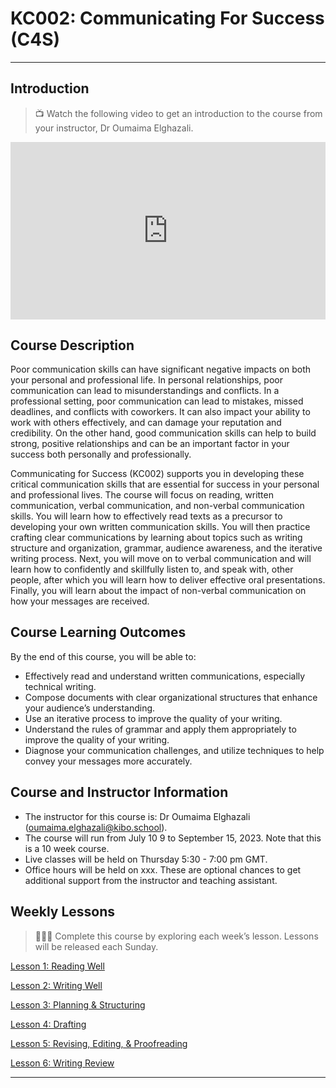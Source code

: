 # KC002: Communicating For Success (C4S)
---

## Introduction

> 📺 Watch the following video to get an introduction to the course from your instructor, Dr Oumaima Elghazali.

<div style="position: relative; padding-bottom: 56.25%; height: 0;"><iframe src="https://www.youtube.com/embed/syEtTcI0p7o" title="YouTube video player" frameborder="0" allow="accelerometer; autoplay; clipboard-write; encrypted-media; gyroscope; picture-in-picture" allowfullscreen style="position: absolute; top: 0; left: 0; width: 100%; height: 100%;"></iframe></div> 

## Course Description

Poor communication skills can have significant negative impacts on both your personal and professional life. In personal relationships, poor communication can lead to misunderstandings and conflicts. In a professional setting, poor communication can lead to mistakes, missed deadlines, and conflicts with coworkers. It can also impact your ability to work with others effectively, and can damage your reputation and credibility. On the other hand, good communication skills can help to build strong, positive relationships and can be an important factor in your success both personally and professionally.

Communicating for Success (KC002) supports you in developing these critical communication skills that are essential for success in your personal and professional lives. The course will focus on reading, written communication, verbal communication, and non-verbal communication skills. You will learn how to effectively read texts as a precursor to developing your own written communication skills. You will then practice crafting clear communications by learning about topics such as writing structure and organization, grammar, audience awareness, and the iterative writing process. Next, you will move on to verbal communication and will learn how to confidently and skillfully listen to, and speak with, other people, after which you will learn how to deliver effective oral presentations. Finally, you will learn about the impact of non-verbal communication on how your messages are received.  

## Course Learning Outcomes
By the end of this course, you will be able to:

- Effectively read and understand written communications, especially technical writing.
- Compose documents with clear organizational structures that enhance your audience’s understanding.
- Use an iterative process to improve the quality of your writing.
- Understand the rules of grammar and apply them appropriately to improve the quality of your writing.
- Diagnose your communication challenges, and utilize techniques to help convey your messages more accurately.

## Course and Instructor Information
- The instructor for this course is: Dr Oumaima Elghazali (oumaima.elghazali@kibo.school). 
- The course will run from July 10 9 to September 15, 2023. Note that this is a 10 week course.
- Live classes will be held on Thursday 5:30 - 7:00 pm GMT. 
- Office hours will be held on xxx. These are optional chances to get additional support from the instructor and teaching assistant.

## Weekly Lessons
> 👩🏿‍🏫 Complete this course by exploring each week’s lesson. Lessons will be released each Sunday.

[Lesson 1: Reading Well](/communicating-for-success/reading-well.md)

[Lesson 2: Writing Well](/communicating-for-success/writing-well.md)

[Lesson 3: Planning & Structuring](/communicating-for-success/planning-structuring.md)

[Lesson 4: Drafting](/communicating-for-success/drafting.md)

[Lesson 5: Revising, Editing, & Proofreading](/communicating-for-success/revising-editing-proofreading.md)

[Lesson 6: Writing Review](/communicating-for-success/professionalism-in-written-communication.md)

---
